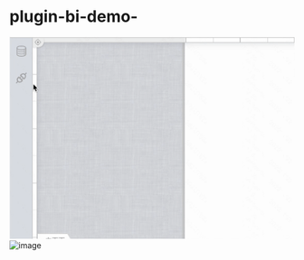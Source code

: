# plugin-bi-demo-

![image](https://github.com/mybricks/plugin-bi-demo/blob/main/assets/01chose_field.gif)
![image](https://github.com/mybricks/plugin-bi-demo/blob/main/assets/02fetch_data.gif)
